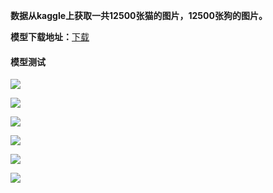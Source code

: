 **数据从kaggle上获取一共12500张猫的图片，12500张狗的图片。**

**模型下载地址：**[下载]( https://ubest-my.sharepoint.com/personal/zhaimingdong0917_onedrive_readmail_net/_layouts/15/download.aspx?share=EdTQKmi2N05BlKsRaW1IN2YBhTgOXTormrm1LU2MDkMfKw )

#### 模型测试

![](https://tuchuang66.oss-cn-beijing.aliyuncs.com/cat-vs-dog/0FMJM72%40646%7DRTCW6040%7BPS.png)

![](https://tuchuang66.oss-cn-beijing.aliyuncs.com/cat-vs-dog/RHZZRH%7BNFP5EK%25%5D8M%29C%5D2%60F.png)

![](https://tuchuang66.oss-cn-beijing.aliyuncs.com/cat-vs-dog/HY%5BGI%5BO%7EJ%7BH1PRJU5C%5D%7BH%29Q.png)

![](https://tuchuang66.oss-cn-beijing.aliyuncs.com/cat-vs-dog/YVP%60%5B8FU0%24IYMDML3%4042%40G5.png)

![](https://tuchuang66.oss-cn-beijing.aliyuncs.com/cat-vs-dog/TTD%60NKIWP%7E83IS7C%5BJG%5DLIE.png)

![](https://tuchuang66.oss-cn-beijing.aliyuncs.com/cat-vs-dog/G%40_QTTOPMERSK%28%24US9%5BS%7D6V.png)